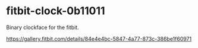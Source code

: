 # fitbit-clock-0b11011
Binary clockface for the fitbit.

https://gallery.fitbit.com/details/84e4e4bc-5847-4a77-873c-386be1f60971
